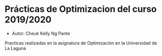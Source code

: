 # Prácticas de Optimizacion del curso 2019/2020

* Autor: Cheuk Kelly Ng Pante

Practicas realizadas en la asignatura de Optimización en la Universidad de La Laguna
